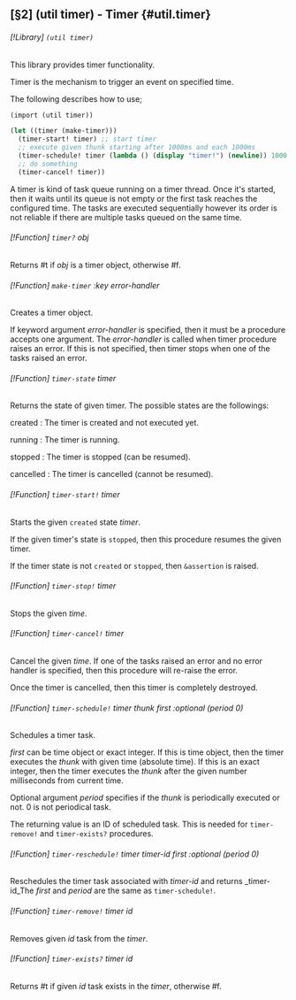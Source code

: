 [§2] (util timer) - Timer {#util.timer}
-------------

###### [!Library] `(util timer)` 

This library provides timer functionality.

Timer is the mechanism to trigger an event on specified time.


The following describes how to use;

``````````scheme
(import (util timer))

(let ((timer (make-timer)))
  (timer-start! timer) ;; start timer
  ;; execute given thunk starting after 1000ms and each 1000ms
  (timer-schedule! timer (lambda () (display "timer!") (newline)) 1000 1000)
  ;; do something
  (timer-cancel! timer))
``````````

A timer is kind of task queue running on a timer thread. Once it's started,
then it waits until its queue is not empty or the first task reaches the
configured time. The tasks are executed sequentially however its order is
not reliable if there are multiple tasks queued on the same time.

###### [!Function] `timer?`  _obj_

Returns #t if _obj_ is a timer object, otherwise #f.

###### [!Function] `make-timer`  _:key_ _error-handler_

Creates a timer object.

If keyword argument _error-handler_ is specified, then it must be
a procedure accepts one argument. The _error-handler_ is called
when timer procedure raises an error. If this is not specified, then
timer stops when one of the tasks raised an error.


###### [!Function] `timer-state`  _timer_

Returns the state of given timer. The possible states are the followings:

created
: The timer is created and not executed yet.

running
: The timer is running.

stopped
: The timer is stopped (can be resumed).

cancelled
: The timer is cancelled (cannot be resumed).



###### [!Function] `timer-start!`  _timer_

Starts the given `created` state _timer_.

If the given timer's state is `stopped`, then this procedure resumes
the given timer.

If the timer state is not `created` or `stopped`, then
`&assertion` is raised.


###### [!Function] `timer-stop!`  _timer_

Stops the given _time_.

###### [!Function] `timer-cancel!`  _timer_

Cancel the given _time_. If one of the tasks raised an error and
no error handler is specified, then this procedure will re-raise the error.

Once the timer is cancelled, then this timer is completely destroyed.

###### [!Function] `timer-schedule!`  _timer_ _thunk_ _first_ _:optional_ _(period_ _0)_

Schedules a timer task.

_first_ can be time object or exact integer. If this is time object,
then the timer executes the _thunk_ with given time (absolute time).
If this is an exact integer, then the timer executes the _thunk_ after
the given number milliseconds from current time.

Optional argument _period_ specifies if the _thunk_ is periodically 
executed or not. 0 is not periodical task.

The returning value is an ID of scheduled task. This is needed for
`timer-remove!` and `timer-exists?` procedures.


###### [!Function] `timer-reschedule!`  _timer_ _timer-id_ _first_ _:optional_ _(period_ _0)_

Reschedules the timer task associated with _timer-id_ and 
returns _timer-id_The _first_ and _period_ are the same as `timer-schedule!`.


###### [!Function] `timer-remove!`  _timer_ _id_

Removes given _id_ task from the _timer_.

###### [!Function] `timer-exists?`  _timer_ _id_

Returns #t if given _id_ task exists in the _timer_, 
otherwise #f.

